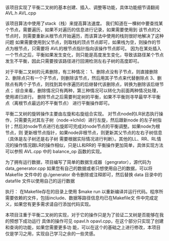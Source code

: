 该项目实现了平衡二叉树的基本创建、插入、调整等功能，具体功能细节请翻阅AVL.h AVL.cpp

该项目算法中使用了stack（栈）来提高算法速度。
我们知道在一棵树中要查找某个节点，需要遍历，如果不对遍历的信息进行记录，如果需要使用到
该节点的父节点时，则需要重新从根节点开始遍历，而该算法中使用的栈则很好地解决了这种问题
如果需要使用到父节点，则取栈的顶点节点即可，如果栈为空，则操作的节点为根节点，只需要将
AVL的根节点指针指向该操作节点即可。
因为在某处插入一个节点之后，平衡如果发生变化，则只能是高度发生变化，导致该路径某个节点
发生不平衡，因此只需要按该路径进行回溯检测左右子树的高度即可。

对于平衡二叉树的元素删除，有三种情况：
1、删除点没有子节点，则直接删除
2、删除点只有一个子节点，则删除该节点，然后用其子节点来代替删除点
3、删除点有两个子节点，则找到其中序遍历的后继替代该删除点，转换为删除该后继节点；
综合来看，删除情况只有两种，第三种情况可以转化为前面两种情况处理，使用递归进行。
删除节点之后需要判定树的平衡，如果不平衡则寻早最早不平衡点（离根节点最远的不平衡节点）
进行平衡操作即可。

平衡二叉树的旋转操作主要由左旋和右旋组合实现。
对节点node的LR状态执行操作，只需要先对其左子树（node->lchild）进行左旋，然后跟新node
的左子树指针；然后对node节点进行右旋即可完成对node节点的平衡调整。如果node为根节点，则
更新根节点指针，如果node非根节点，则更新其父节点的左右子树信息（具体是左子树还是右子树
需要根据实际情况进行判断）。其他的LL、RR、RL情况的操作情况跟LR的操作相似，只是LL和RR的
平衡操作更加简单，具体实现方法可以参照 AVL.cpp 中的 balance_op 函数的实现。

为了拥有运行数据，项目编写了简单的数据生成器（gengrator），源代码为data_generator.cpp
如果您有自己的数据或者只想使用自己的数据，可以将 Makefile 文件中的 
@./generator
命令删除或注释即可，然后替换 data 目录中的 datafile 文件以使用自己的运行数据

执行：
在Makefile存在的目录上使用
$make run
以重新编译并运行代码。程序所需要依赖的文件，包括include、数据等路径信息均已在Makefile文
件中完成定义，如果您有更多需求请自行添加代码实现。

本项目注重于平衡二叉树的实现，对于它的操作只是为了验证二叉树是否能够在我的预想下成功运行
具体的操作可见 opavl.h opavl.cpp，在这个部分只实现了创建和查询的功能，如果您需要更多功
能，可以在这个的基础之上进行修改，本项目仅是学习之用，实现自己学习之余的一些灵感。
